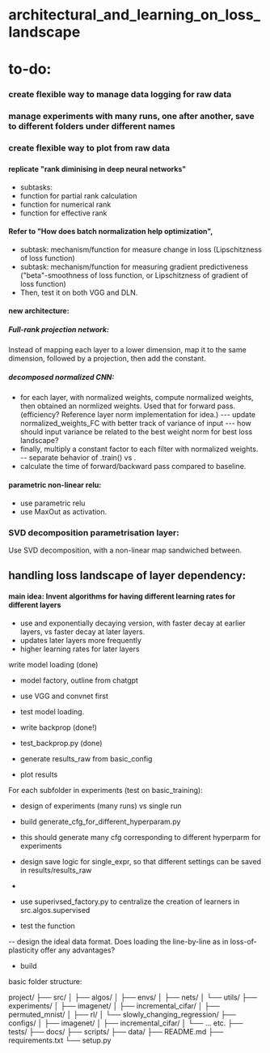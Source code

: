 # architectural_and_learning_on_loss_landscape

# to-do:
### create flexible way to manage data logging for raw data
### manage experiments with many runs, one after another, save to different folders under different names
### create flexible way to plot from raw data
### 



#### replicate "rank diminising in deep neural networks"
- subtasks:
- function for partial rank calculation
- function for numerical rank
- function for effective rank

#### Refer to "How does batch normalization help optimization", 
- subtask: mechanism/function for measure change in loss (Lipschitzness of loss function)
- subtask: mechanism/function for measuring gradient predictiveness ("beta"-smoothness of loss function, or Lipschitzness of gradient of loss function)
- Then, test it on both VGG and DLN.

#### new architecture:
##### Full-rank projection network:
Instead of mapping each layer to a lower dimension, map it to the same dimension, followed by a projection, then add the constant.
##### decomposed normalized CNN:
- for each layer, with normalized weights, compute normalized weights, then obtained an normlized weights. Used that for forward pass. 
(efficiency? Reference layer norm implementation for idea.)
--- update normalized_weights_FC with better track of variance of input
--- how should input variance be related to the best weight norm for best loss landscape? 
- finally, multiply a constant factor to each filter with normalized weights.
-- separate behavior of .train() vs .
- calculate the time of forward/backward pass compared to baseline.
#### parametric non-linear relu:
- use parametric relu
- use MaxOut as activation.

### SVD decomposition parametrisation layer:
Use SVD decomposition, with a non-linear map sandwiched between.



## handling loss landscape of layer dependency:
#### main idea: Invent algorithms for having different learning rates for different layers 
- use and exponentially decaying version, with faster decay at earlier layers, vs faster decay at later layers.
- updates later layers more frequently
- higher learning rates for later layers





write model loading (done)
- model factory, outline from chatgpt
- use VGG and convnet first
- test model loading.

- write backprop (done!)
- test_backprop.py (done)
- generate results_raw from basic_config
- plot results


For each subfolder in experiments (test on basic_training):
- design of experiments (many runs) vs single run
- build generate_cfg_for_different_hyperparam.py
- this should generate many cfg corresponding to different hyperparm for experiments
- design save logic for single_expr, so that different settings can be saved in results/results_raw 
- 


- use superivsed_factory.py to centralize the creation of learners in src.algos.supervised
- test the function

-- design the ideal data format. Does loading the line-by-line as in loss-of-plasticity offer any advantages? 




- build 


basic folder structure:

project/
├── src/
│   ├── algos/
│   ├── envs/
│   ├── nets/
│   └── utils/
├── experiments/
│   ├── imagenet/
│   ├── incremental_cifar/
│   ├── permuted_mnist/
│   ├── rl/
│   └── slowly_changing_regression/
├── configs/
│   ├── imagenet/
│   ├── incremental_cifar/
│   └── ... etc.
├── tests/
├── docs/
├── scripts/
├── data/
├── README.md
├── requirements.txt
└── setup.py